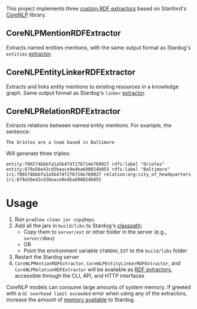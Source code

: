 This project implements three [custom RDF extractors](https://www.stardog.com/docs/#_custom_extractors) based on Stanford's [CoreNLP](https://stanfordnlp.github.io/CoreNLP/) library.

## CoreNLPMentionRDFExtractor

Extracts named entities mentions, with the same output format as Stardog's `entities` [extractor](https://www.stardog.com/docs/#_entities).

## CoreNLPEntityLinkerRDFExtractor

Extracts and links entity mentions to existing resources in a knowledge graph. Same output format as Stardog's `linker` [extractor](https://www.stardog.com/docs/#_linker).

## CoreNLPRelationRDFExtractor

Extracts relations between named entity mentions. For example, the sentence:

`The Orioles are a team based in Baltimore`

Will generate three triples:

```
entity:f06574bbbfa1a5b474f276714e769027 rdfs:label "Orioles"
entity:679a56e43cd3beace9e4ba690824b055 rdfs:label "Baltimore"
iri:f06574bbbfa1a5b474f276714e769027 relation:org:city_of_headquarters iri:679a56e43cd3beace9e4ba690824b055
```

# Usage

1. Run `gradlew clean jar copyDeps`
2. Add all the jars in `build/libs` to Stardog's [classpath](https://www.stardog.com/docs/#_extending_stardog):
	* Copy them to `server/ext` or other folder in the server (e.g., `server/dbms`)
	* OR
	* Point the environment variable `STARDOG_EXT` to the `build/libs` folder
3. Restart the Stardog server
4. `CoreNLPMentionRDFExtractor`, `CoreNLPEntityLinkerRDFExtractor`, and `CoreNLPRelationRDFExtractor` will be available as [RDF extractors](https://www.stardog.com/docs/#_unstructured_data), accessible through the CLI, API, and HTTP interfaces

CoreNLP models can consume large amounts of system memory. If greeted with a `GC overhead limit exceeded` error when using any of the extractors, increase the amount of [memory available](https://www.stardog.com/docs/#_memory_usage) to Stardog.
